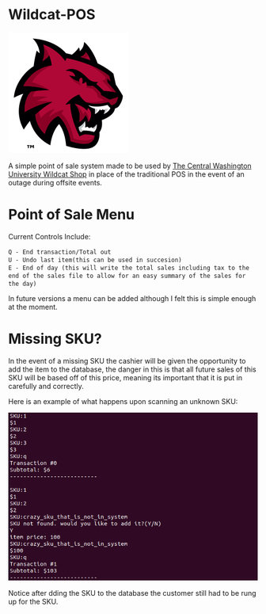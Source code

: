 # Wildcat-POS

![alt_text](https://github.com/cushonz/Wildcat-POS/blob/main/pics/Wildcat%20spirit%20mark%20facing%20right2-cropped.png)


A simple point of sale system made to be used by [The Central Washington University Wildcat Shop](https://wildcatshop.net/) in place of the traditional POS in the event of an outage during offsite events.

# Point of Sale Menu


Current Controls Include:

	Q - End transaction/Total out
	U - Undo last item(this can be used in succesion)
	E - End of day (this will write the total sales including tax to the end of the sales file to allow for an easy summary of the sales for the day)
	

In future versions a menu can be added although I felt this is simple enough at the moment.

# Missing SKU?

In the event of a missing SKU the cashier will be given the opportunity to add the item to the database, the danger in this is that all future sales of this SKU will be based off of this price, meaning its important that it is put in carefully and correctly. 

Here is an example of what happens upon scanning an unknown  SKU:

![alt_text](https://github.com/cushonz/Wildcat-POS/blob/main/pics/cashier-view.png)
	
Notice after dding the SKU to the database the customer still had to be rung up for the SKU.

	



